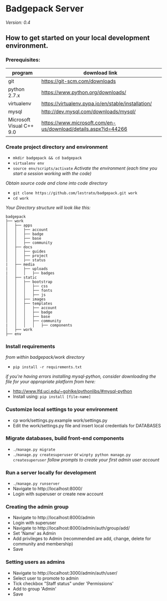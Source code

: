 # Badgepack Server

*Version: 0.4*

## How to get started on your local development environment.
### Prerequisites:

program | download link
--- | ---
git | https://git-scm.com/downloads
python 2.7.x | https://www.python.org/downloads/
virtualenv | https://virtualenv.pypa.io/en/stable/installation/
mysql | http://dev.mysql.com/downloads/mysql/
Microsoft Visual C++ 9.0 | https://www.microsoft.com/en-us/download/details.aspx?id=44266

### Create project directory and environment

* `mkdir badgepack && cd badgepack`
* `virtualenv env`
* `source env/scripts/activate` *Activate the environment (each time you start a session working with the code)*

*Obtain source code and clone into code directory*

* `git clone https://github.com/lestrato/badgepack.git work`
* `cd work`

*Your Directory structure will look like this:*
```
badgepack
├── work
│   ├── apps
│   │   ├── account
│   │   ├── badge
│   │   ├── base
│   │   ├── community
│   ├── docs
│   │   ├── guides
│   │   ├── project
│   │   ├── status
|   ├── media       
|   │   ├── uploads     
|   │   │   ├── badges     
│   ├── static
│   │   ├── bootstrap       
│   │   │   ├── css
│   │   │   ├── fonts
│   │   │   ├── js
│   │   ├── images
│   │   ├── templates
│   │   │   ├── account
│   │   │   ├── badge
│   │   │   ├── base
│   │   │   ├── community
|   │   │   │   ├── components
│   ├── work
├── env
```

### Install requirements
*from within badgepack/work directory*

* `pip install -r requirements.txt`

*if you're having errors installing mysql-python, consider downloading the file for your appropriate platform from here:*
* http://www.lfd.uci.edu/~gohlke/pythonlibs/#mysql-python
* Install using: `pip install [file-name]`

### Customize local settings to your environment
* cp work/settings.py.example work/settings.py
* Edit the work/settings.py file and insert local credentials for DATABASES

### Migrate databases, build front-end components
* `./manage.py migrate`
* `./manage.py createsuperuser` or `winpty python manage.py createsuperuser` *follow prompts to create your first admin user account*

### Run a server locally for development
* `./manage.py runserver`
* Navigate to http://localhost:8000/
* Login with superuser or create new account

### Creating the admin group
* Navigate to http://localhost:8000/admin
* Login with superuser
* Navigate to http://localhost:8000/admin/auth/group/add/
* Set 'Name' as Admin
* Add privileges to Admin (recommended are add, change, delete for community and membership)
* Save

### Setting users as admins
* Navigate to http://localhost:3000/admin/auth/user/
* Select user to promote to admin
* Tick checkbox "Staff status" under 'Permissions'
* Add to group 'Admin'
* Save

